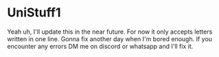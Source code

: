 # UniStuff1
Yeah uh, I'll update this in the near future. For now it only accepts letters written in one line. Gonna fix another day when I'm bored enough. If you encounter any errors DM me on discord or whatsapp and I'll fix it.
